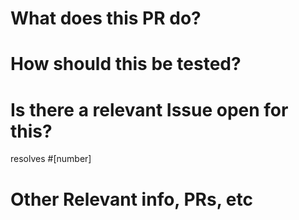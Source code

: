 <!--- markdownlint-disable MD041 -->
# What does this PR do?

<!--- Brief explanation of the code or documentation change you've made -->

# How should this be tested?

<!--- Automated tests are preferred, but not always doable - especially for infrastructure. Include commands to run your new feature, and also post-run commands to validate that it worked. (please use code blocks to format code samples) -->

# Is there a relevant Issue open for this?

<!--- Provide a link to any open issues that describe the problem you are solving. -->
resolves #[number]

# Other Relevant info, PRs, etc

<!--- Please provide link to other PRs that may be related (blocking, resolves, etc. etc.) -->
